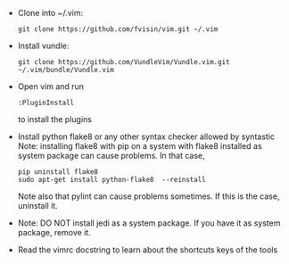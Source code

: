 * Clone into ~/.vim: 
  ```
  git clone https://github.com/fvisin/vim.git ~/.vim
  ```
* Install vundle: 
  ```
  git clone https://github.com/VundleVim/Vundle.vim.git ~/.vim/bundle/Vundle.vim
  ```

* Open vim and run 
  ```
  :PluginInstall
  ```
  to install the plugins 

* Install python flake8 or any other syntax checker allowed by syntastic
  Note: installing flake8 with pip on a system with flake8 installed as 
        system package can cause problems. In that case,
  ```
  pip uninstall flake8
  sudo apt-get install python-flake8  --reinstall
  ```
  Note also that pylint can cause problems sometimes. If this is the case,
  uninstall it.

* Note: DO NOT install jedi as a system package. If you have it as system package, remove it.

* Read the vimrc docstring to learn about the shortcuts keys of the tools
